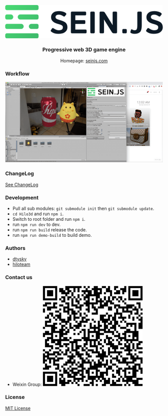 <p align="center"><a href="https://seinjs.com" target="_blank"><img src="./logo.png" alt="SEIN.JS" width="512"/></a></p>
<h3 align="center">Progressive web 3D game engine</h3>
<p align="center">Homepage: <a href="https://seinjs.com" target="_blank">seinjs.com</a></p>

### Workflow

![](workflow.gif)

### ChangeLog

[See ChangeLog](./CHANGELOG.md)

### Development

  * Pull all sub modules: `git submodule init` then `git submodule update`.
  * `cd Hilo3d` and run `npm i`.
  * Switch to root folder and run `npm i`.
  * run `npm run dev` to dev.
  * run `npm run build` release the code.
  * run `npm run demo-build` to build demo.

### Authors

 * [dtysky](https://github.com/dtysky)
 * [hiloteam](https://github.com/hiloteam)

### Contact us
  * Weixin Group: ![wx](demo/assets/wx-qrcode.png)

### License

[MIT License](http://en.wikipedia.org/wiki/MIT_License)

